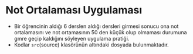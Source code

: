 # Not Ortalaması Uygulaması
- Bir öğrencinin aldığı 6 derslen aldığı dersleri girmesi sonucu ona not ortalamasını ve not ortamasının 50 den küçük olup olmaması durumuna gmre geçip kaldığını söyleyen uygulama pratiği.
- Kodlar `src`(source) klasörünün altındaki dosyada bulunmaktadır.
